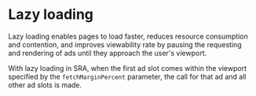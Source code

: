 # Lazy loading

Lazy loading enables pages to load faster, reduces resource consumption and
contention, and improves viewability rate by pausing the requesting and
rendering of ads until they approach the user's viewport.

With lazy loading in SRA, when the first ad slot comes within the viewport
specified by the `fetchMarginPercent` parameter, the call for that ad and all
other ad slots is made.



[ref_doc_collapseemptydivs]: /publisher-tag/reference#googletag.PubAdsService_collapseEmptyDivs
